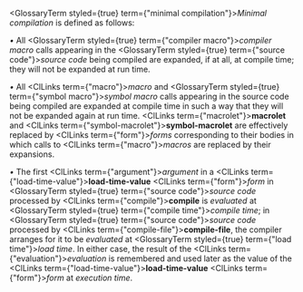  



<GlossaryTerm styled={true} term={"minimal compilation"}><i>Minimal compilation</i></GlossaryTerm> is defined as follows: 



*•* All <GlossaryTerm styled={true} term={"compiler macro"}><i>compiler macro</i></GlossaryTerm> calls appearing in the <GlossaryTerm styled={true} term={"source code"}><i>source code</i></GlossaryTerm> being compiled are expanded, if at all, at compile time; they will not be expanded at run time. 



*•* All <ClLinks  term={"macro"}><i>macro</i></ClLinks> and <GlossaryTerm styled={true} term={"symbol macro"}><i>symbol macro</i></GlossaryTerm> calls appearing in the source code being compiled are expanded at compile time in such a way that they will not be expanded again at run time. <ClLinks  term={"macrolet"}><b>macrolet</b></ClLinks> and <ClLinks  term={"symbol-macrolet"}><b>symbol-macrolet</b></ClLinks> are effectively replaced by <ClLinks  term={"form"}><i>forms</i></ClLinks> corresponding to their bodies in which calls to <ClLinks  term={"macro"}><i>macros</i></ClLinks> are replaced by their expansions. 



*•* The first <ClLinks  term={"argument"}><i>argument</i></ClLinks> in a <ClLinks  term={"load-time-value"}><b>load-time-value</b></ClLinks> <ClLinks  term={"form"}><i>form</i></ClLinks> in <GlossaryTerm styled={true} term={"source code"}><i>source code</i></GlossaryTerm> processed by <ClLinks  term={"compile"}><b>compile</b></ClLinks> is *evaluated* at <GlossaryTerm styled={true} term={"compile time"}><i>compile time</i></GlossaryTerm>; in <GlossaryTerm styled={true} term={"source code"}><i>source code</i></GlossaryTerm> processed by <ClLinks  term={"compile-file"}><b>compile-file</b></ClLinks>, the compiler arranges for it to be *evaluated* at <GlossaryTerm styled={true} term={"load time"}><i>load time</i></GlossaryTerm>. In either case, the result of the <ClLinks  term={"evaluation"}><i>evaluation</i></ClLinks> is remembered and used later as the value of the <ClLinks  term={"load-time-value"}><b>load-time-value</b></ClLinks> <ClLinks  term={"form"}><i>form</i></ClLinks> at *execution time*. 



